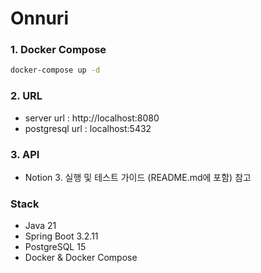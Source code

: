 # Onnuri


### 1. Docker Compose
```bash
docker-compose up -d
```

### 2. URL
- server url : http://localhost:8080
- postgresql url : localhost:5432

### 3. API
- Notion 3. 실행 및 테스트 가이드 (README.md에 포함) 참고

### Stack
- Java 21
- Spring Boot 3.2.11
- PostgreSQL 15
- Docker & Docker Compose